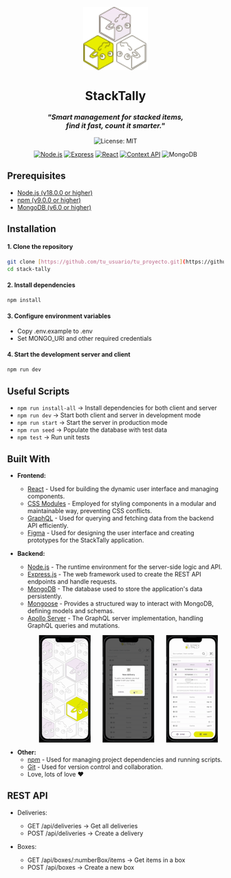 <div align="center">
  <img src="./client/src/assets/Icons/StackTally logo.svg" width="150" alt="StackTally logo">
  <h1> StackTally </h1>

  <h3><i>"Smart management for stacked items,<br/> find it fast, count it smarter."</i></h3>

![License: MIT](https://img.shields.io/badge/License-MIT-blueviolet.svg)

[![Node.js](https://img.shields.io/badge/node.js-6DA55F?style=for-the-badge&logo=node.js&logoColor=white)](https://nodejs.org/)
[![Express](https://img.shields.io/badge/express.js-%23404d59.svg?style=for-the-badge&logo=express&logoColor=%2361DAFB)](https://expressjs.com/)
[![React](https://img.shields.io/badge/react-%2320232a.svg?style=for-the-badge&logo=react&logoColor=%2361DAFB)](https://reactjs.org/)
[![Context API](https://img.shields.io/badge/contextapi-%2320232a.svg?style=for-the-badge&logo=react&logoColor=%2361DAFB)](https://reactjs.org/docs/context.html)
![MongoDB](https://img.shields.io/badge/MongoDB-%234ea94b.svg?style=for-the-badge&logo=mongodb&logoColor=white)

</div>

## Prerequisites

- [Node.js (v18.0.0 or higher)](https://nodejs.org/en/download/)
- [npm (v9.0.0 or higher)](https://nodejs.org/en/download/)
- [MongoDB (v6.0 or higher)](https://www.mongodb.com/try/download/community)

## Installation

#### 1. **Clone the repository**

   ```bash
   git clone [https://github.com/tu_usuario/tu_proyecto.git](https://github.com/tu_usuario/tu_proyecto.git)
   cd stack-tally
   ```
#### 2. **Install dependencies**

   ```bash
   npm install
   ```

#### 3. **Configure environment variables**

  * Copy .env.example to .env
  * Set MONGO_URI and other required credentials

#### 4. **Start the development server and client**

   ```bash
   npm run dev
   ```
## Useful Scripts
* `npm run install-all` → Install dependencies for both client and server
* `npm run dev` → Start both client and server in development mode
* `npm run start` → Start the server in production mode
* `npm run seed` → Populate the database with test data
* `npm test` → Run unit tests

## Built With

*   **Frontend:**
    *   [React](https://reactjs.org/) - Used for building the dynamic user interface and managing components.
    *   [CSS Modules](https://github.com/css-modules/css-modules) - Employed for styling components in a modular and maintainable way, preventing CSS conflicts.
    *   [GraphQL](https://graphql.org/) - Used for querying and fetching data from the backend API efficiently.
    *   [Figma](https://www.figma.com/) - Used for designing the user interface and creating prototypes for the StackTally application.

*   **Backend:**
    *   [Node.js](https://nodejs.org/) - The runtime environment for the server-side logic and API.
    *   [Express.js](https://expressjs.com/) - The web framework used to create the REST API endpoints and handle requests.
    *   [MongoDB](https://www.mongodb.com/) - The database used to store the application's data persistently.
    *   [Mongoose](https://mongoosejs.com/) - Provides a structured way to interact with MongoDB, defining models and schemas.
    *   [Apollo Server](https://www.apollographql.com/docs/apollo-server/) - The GraphQL server implementation, handling GraphQL queries and mutations.


<div style="display: flex; justify-content: space-around; padding-left: 60px; padding-rigth: 60pxS">
  <img src="./client/src/assets/StackTally%20demo-gif/StackTallydemo-gif-1-.gif" width="120">
  <img src="./client/src/assets/StackTally%20demo-gif/StackTallydemo-gif-2-.gif" width="120">
  <img src="./client/src/assets/StackTally%20demo-gif/StackTallydemo-gif-3-.gif" width="120">
</div>

*   **Other:**
    *   [npm](https://www.npmjs.com/) - Used for managing project dependencies and running scripts.
    *   [Git](https://git-scm.com/) - Used for version control and collaboration.
    *   Love, lots of love ♥️

## REST API
   * Deliveries:

     * GET /api/deliveries → Get all deliveries
     * POST /api/deliveries → Create a delivery
   * Boxes:

     * GET /api/boxes/:numberBox/items → Get items in a box
     * POST /api/boxes → Create a new box